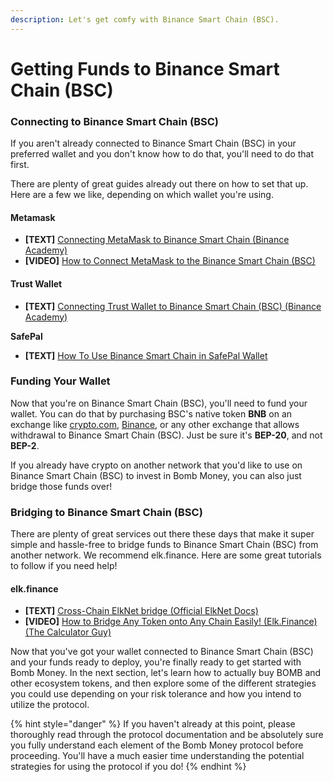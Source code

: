 ```yaml
---
description: Let's get comfy with Binance Smart Chain (BSC).
---
```


# Getting Funds to Binance Smart Chain (BSC)

### Connecting to Binance Smart Chain (BSC)

If you aren't already connected to Binance Smart Chain (BSC) in your preferred wallet and you don't know how to do that, you'll need to do that first.

There are plenty of great guides already out there on how to set that up. Here are a few we like, depending on which wallet you're using.

#### Metamask

* **\[TEXT]** [Connecting MetaMask to Binance Smart Chain (Binance Academy)](https://academy.binance.com/en/articles/connecting-metamask-to-binance-smart-chain)
* **\[VIDEO]** [How to Connect MetaMask to the Binance Smart Chain (BSC)](https://www.youtube.com/watch?v=HVH6wpaHcDI)&#x20;

#### Trust Wallet

* **\[TEXT]** [Connecting Trust Wallet to Binance Smart Chain (BSC) (Binance Academy)](https://academy.binance.com/en/articles/connecting-trust-wallet-to-binance-smart-chain-bsc)

**SafePal**

* **\[TEXT]** [How To Use Binance Smart Chain in SafePal Wallet](https://blog.safepal.io/binance-smart-chain-x-safepal/)

### Funding Your Wallet

Now that you're on Binance Smart Chain (BSC), you'll need to fund your wallet. You can do that by purchasing BSC's native token **BNB** on an exchange like [crypto.com](http://crypto.com/), [Binance](https://www.binance.com/), or any other exchange that allows withdrawal to Binance Smart Chain (BSC). Just be sure it's **BEP-20**, and not **BEP-2**.

If you already have crypto on another network that you'd like to use on Binance Smart Chain (BSC) to invest in Bomb Money, you can also just bridge those funds over!

### Bridging to Binance Smart Chain (BSC)

There are plenty of great services out there these days that make it super simple and hassle-free to bridge funds to Binance Smart Chain (BSC) from another network. We recommend elk.finance. Here are some great tutorials to follow if you need help!

#### **elk.finance**

* **\[TEXT]** [Cross-Chain ElkNet bridge (Official ElkNet Docs)](https://docs.elk.finance/features/cross-chain-elknet-bridge)
* **\[VIDEO]** [How to Bridge Any Token onto Any Chain Easily! (Elk.Finance) (The Calculator Guy)](https://www.youtube.com/watch?v=fKSkjfsUA-U)

Now that you've got your wallet connected to Binance Smart Chain (BSC) and your funds ready to deploy, you're finally ready to get started with Bomb Money. In the next section, let's learn how to actually buy BOMB and other ecosystem tokens, and then explore some of the different strategies you could use depending on your risk tolerance and how you intend to utilize the protocol.

{% hint style="danger" %}
If you haven't already at this point, please thoroughly read through the protocol documentation and be absolutely sure you fully understand each element of the Bomb Money protocol before proceeding. You'll have a much easier time understanding the potential strategies for using the protocol if you do!
{% endhint %}
